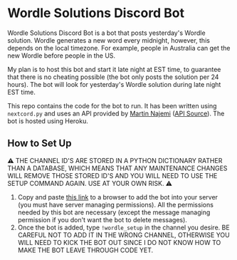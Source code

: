 # Wordle Solutions Discord Bot

Wordle Solutions Discord Bot is a bot that posts yesterday's Wordle solution. Wordle generates a new word every midnight, however, this depends on the local timezone. For example, people in Australia can get the new Wordle before people in the US.

My plan is to host this bot and start it late night at EST time, to guarantee that there is no cheating possible (the bot only posts the solution per 24 hours). The bot will look for yesterday's Wordle solution during late night EST time.

This repo contains the code for the bot to run. It has been written using `nextcord.py` and uses an API provided by [Martin Najemi](https://najemi.cz/) ([API Source](https://www.reddit.com/r/wordlegame/comments/siw7oa/answers_api/)). The bot is hosted using Heroku.

## How to Set Up

⚠ THE CHANNEL ID'S ARE STORED IN A PYTHON DICTIONARY RATHER THAN A DATABASE, WHICH MEANS THAT ANY MAINTENANCE CHANGES WILL REMOVE THOSE STORED ID'S AND YOU WILL NEED TO USE THE SETUP COMMAND AGAIN. USE AT YOUR OWN RISK. ⚠

1. Copy and paste [this link](https://discord.com/api/oauth2/authorize?client_id=939247798195478588&permissions=292057852944&scope=bot) to a browser to add the bot into your server (you must have server managing permissions). All the permissions needed by this bot are necessary (except the message managing permission if you don't want the bot to delete messages).
2. Once the bot is added, type `!wordle_setup` in the channel you desire. BE CAREFUL NOT TO ADD IT IN THE WRONG CHANNEL, OTHERWISE YOU WILL NEED TO KICK THE BOT OUT SINCE I DO NOT KNOW HOW TO MAKE THE BOT LEAVE THROUGH CODE YET.
